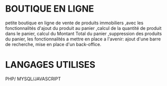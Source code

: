 # BOUTIQUE EN LIGNE

petite boutique en ligne de vente de produits immobiliers ,avec les fonctionnalités d'ajout du produit au panier ,calcul de la quantité de produit dans le panier, calcul du Montant Total du panier ,suppression des produits du panier,
les fonctionnalités a mettre en place a l'avenir: ajout d'une barre de recherche, mise en place d'un back-office.

# LANGAGES UTILISES
PHP/ MYSQL/JAVASCRIPT
